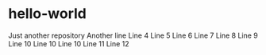 # hello-world
Just another repository
Another line
Line 4
Line 5
Line 6
Line 7
Line 8
Line 9
Line 10
Line 10
Line 10
Line 11
Line 12
